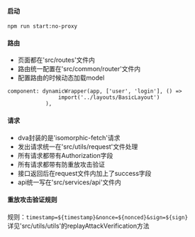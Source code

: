 
#### 启动
`npm run start:no-proxy`

#### 路由
* 页面都在'src/routes'文件内
* 路由统一配置在'src/common/router'文件内
* 配置路由的时候动态加载model
```
component: dynamicWrapper(app, ['user', 'login'], () =>
                import('../layouts/BasicLayout')
            ),
```

#### 请求
* dva封装的是'isomorphic-fetch'请求
* 发出请求统一在'src/utils/request'文件处理
* 所有请求都带有Authorization字段
* 所有请求都带有防重放攻击验证
* 接口返回后在request文件内加上了success字段
* api统一写在'src/services/api'文件内

#### 重放攻击验证规则
规则：`timestamp=${timestamp}&nonce=${nonced}&sign=${sign}`<br>
详见'src/utils/utils'的replayAttackVerification方法